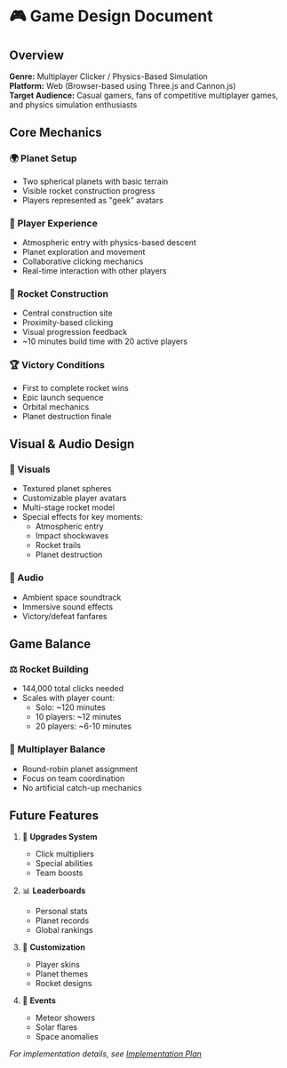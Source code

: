 # 🎮 Game Design Document

## Overview
**Genre:** Multiplayer Clicker / Physics-Based Simulation  
**Platform:** Web (Browser-based using Three.js and Cannon.js)  
**Target Audience:** Casual gamers, fans of competitive multiplayer games, and physics simulation enthusiasts  

## Core Mechanics

### 🌍 Planet Setup
- Two spherical planets with basic terrain
- Visible rocket construction progress
- Players represented as "geek" avatars

### 🎯 Player Experience
- Atmospheric entry with physics-based descent
- Planet exploration and movement
- Collaborative clicking mechanics
- Real-time interaction with other players

### 🚀 Rocket Construction
- Central construction site
- Proximity-based clicking
- Visual progression feedback
- ~10 minutes build time with 20 active players

### 🏆 Victory Conditions
- First to complete rocket wins
- Epic launch sequence
- Orbital mechanics
- Planet destruction finale

## Visual & Audio Design

### 🎨 Visuals
- Textured planet spheres
- Customizable player avatars
- Multi-stage rocket model
- Special effects for key moments:
  - Atmospheric entry
  - Impact shockwaves
  - Rocket trails
  - Planet destruction

### 🎵 Audio
- Ambient space soundtrack
- Immersive sound effects
- Victory/defeat fanfares

## Game Balance

### ⚖️ Rocket Building
- 144,000 total clicks needed
- Scales with player count:
  - Solo: ~120 minutes
  - 10 players: ~12 minutes
  - 20 players: ~6-10 minutes

### 🤝 Multiplayer Balance
- Round-robin planet assignment
- Focus on team coordination
- No artificial catch-up mechanics

## Future Features

1. 🔼 **Upgrades System**
   - Click multipliers
   - Special abilities
   - Team boosts

2. 📊 **Leaderboards**
   - Personal stats
   - Planet records
   - Global rankings

3. 🎨 **Customization**
   - Player skins
   - Planet themes
   - Rocket designs

4. 🌠 **Events**
   - Meteor showers
   - Solar flares
   - Space anomalies

*For implementation details, see [Implementation Plan](../implementation-plan.md)*